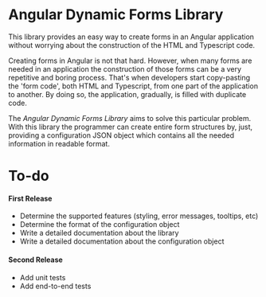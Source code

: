 # Angular Dynamic Forms Library

This library provides an easy way to create forms in an Angular application without worrying about the construction of the HTML and Typescript code.

Creating forms in Angular is not that hard. However, when many forms are needed in an application the construction of those forms can be a very repetitive and boring process. That's when developers start copy-pasting the 'form code', both HTML and Typescript, from one part of the application to another. By doing so, the application, gradually, is filled with duplicate code.

The *Angular Dynamic Forms Library* aims to solve this particular problem. With this library the programmer can create entire form structures by, just, providing a configuration JSON object which contains all the needed information in readable format.

# To-do

#### First Release
* Determine the supported features (styling, error messages, tooltips, etc)
* Determine the format of the configuration object
* Write a detailed documentation about the library
* Write a detailed documentation about the configuration object

#### Second Release
* Add unit tests
* Add end-to-end tests
